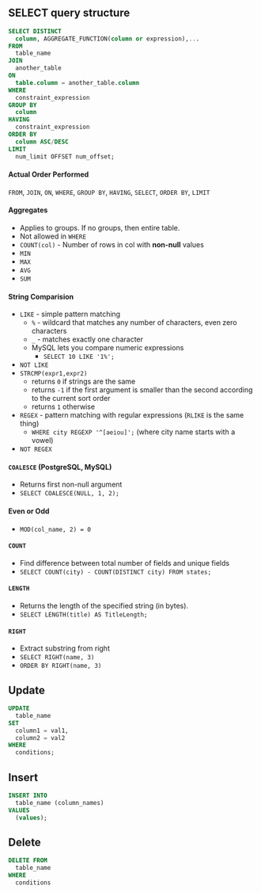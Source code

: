## SELECT query structure

```SQL
SELECT DISTINCT 
  column, AGGREGATE_FUNCTION(column or expression),...
FROM 
  table_name
JOIN 
  another_table
ON 
  table.column = another_table.column
WHERE 
  constraint_expression
GROUP BY 
  column  
HAVING 
  constraint_expression
ORDER BY 
  column ASC/DESC
LIMIT 
  num_limit OFFSET num_offset;
```
 
#### Actual Order Performed
`FROM`, `JOIN`, `ON`, `WHERE`, `GROUP BY`, `HAVING`, `SELECT`, `ORDER BY`, `LIMIT`

#### Aggregates
- Applies to groups. If no groups, then entire table.
- Not allowed in `WHERE`
- `COUNT(col)` - Number of rows in col with **non-null** values
- `MIN`
- `MAX`
- `AVG`
- `SUM`

#### String Comparision
- `LIKE` - simple pattern matching
   - `%` - wildcard that matches any number of characters, even zero characters
   - `_` - matches exactly one character
   - MySQL lets you compare numeric expressions
     - `SELECT 10 LIKE '1%';`
- `NOT LIKE`
- `STRCMP(expr1,expr2)`
   - returns `0` if strings are the same
   - returns `-1` if the first argument is smaller than the second according to the current sort order
   - returns `1` otherwise
- `REGEX`  - pattern matching with regular expressions (`RLIKE` is the same thing)
  - `WHERE city REGEXP '^[aeiou]';` (where city name starts with a vowel)
- `NOT REGEX`

#### `COALESCE` (PostgreSQL, MySQL)
- Returns first non-null argument
- `SELECT COALESCE(NULL, 1, 2);`

#### Even or Odd
- `MOD(col_name, 2) = 0`

#### `COUNT`
- Find difference between total number of fields and unique fields
- `SELECT COUNT(city) - COUNT(DISTINCT city) FROM states;`

#### `LENGTH`
- Returns the length of the specified string (in bytes).
- `SELECT LENGTH(title) AS TitleLength;`

#### `RIGHT`
- Extract substring from right
- `SELECT RIGHT(name, 3)`
- `ORDER BY RIGHT(name, 3)`

## Update
```sql
UPDATE
  table_name
SET
  column1 = val1,
  column2 = val2
WHERE
  conditions;
```

## Insert
```sql
INSERT INTO
  table_name (column_names)
VALUES
  (values);
```

## Delete
```sql
DELETE FROM
  table_name
WHERE
  conditions
```

